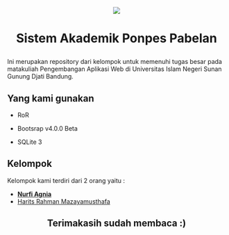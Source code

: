 <p align="center"><img src="https://farm5.staticflickr.com/4572/38605181691_9d17d7899b_o_d.png"></p>

# <p align="center">Sistem Akademik Ponpes Pabelan</p>
Ini merupakan repository dari kelompok untuk memenuhi tugas besar
pada matakuliah Pengembangan Aplikasi Web di Universitas Islam
Negeri Sunan Gunung Djati Bandung.

## Yang kami gunakan

* RoR

* Bootsrap v4.0.0 Beta

* SQLite 3

## Kelompok

Kelompok kami terdiri dari 2 orang yaitu :

- **[Nurfi Agnia](https://instagram.com/nurfiagnia)**
- [Harits Rahman Mazayamusthafa](https://instagram.com/haritsrm)



## <p align="center">Terimakasih sudah membaca :)</p>
